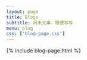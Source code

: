 ```yaml
---
layout: page
title: Blogs
subtitle: 闲来无事，随便写写
menu: blog
css: ['blog-page.css']
---
```

{% include blog-page.html %}